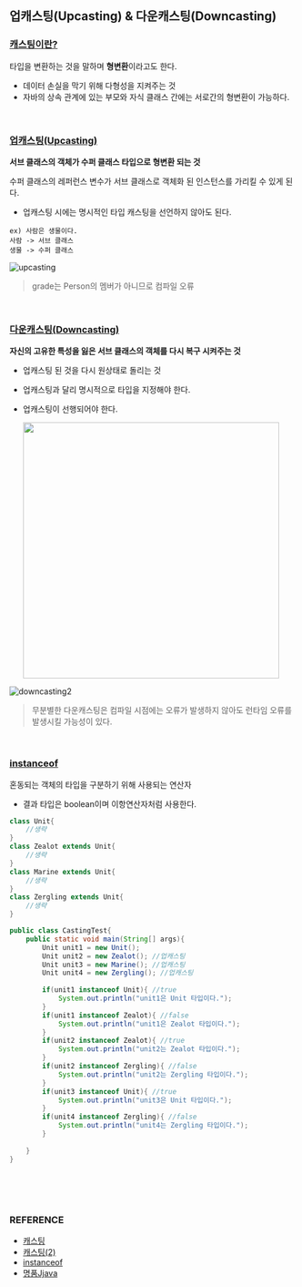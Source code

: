 ## 업캐스팅(Upcasting) & 다운캐스팅(Downcasting)



### <u>캐스팅이란?</u>

타입을 변환하는 것을 말하며 **형변환**이라고도 한다.

* 데이터 손실을 막기 위해 다형성을 지켜주는 것
* 자바의 상속 관계에 있는 부모와 자식 클래스 간에는 서로간의 형변환이 가능하다.

<br/>

### <u>업캐스팅(Upcasting)</u>

**서브 클래스의 객체가 수퍼 클래스 타입으로 형변환 되는 것**

수퍼 클래스의 레퍼런스 변수가 서브 클래스로 객체화 된 인스턴스를 가리킬 수 있게 된다.

* 업캐스팅 시에는 명시적인 타입 캐스팅을 선언하지 않아도 된다.

~~~
ex) 사람은 생물이다.
사람 -> 서브 클래스
생물 -> 수퍼 클래스
~~~

![upcasting](https://user-images.githubusercontent.com/61674527/104850375-1629b100-5932-11eb-9b74-91422ffb3713.jpg)

> grade는 Person의 멤버가 아니므로 컴파일 오류

<br/>

### <u>다운캐스팅(Downcasting)</u>

**자신의 고유한 특성을 잃은 서브 클래스의 객체를 다시 복구 시켜주는 것**

* 업캐스팅 된 것을 다시 원상태로 돌리는 것
* 업캐스팅과 달리 명시적으로 타입을 지정해야 한다.
* 업캐스팅이 선행되어야 한다.

  <img width="450" src="https://user-images.githubusercontent.com/61674527/104850397-29d51780-5932-11eb-8265-d6e14f0596e2.jpg">

![downcasting2](https://user-images.githubusercontent.com/61674527/104850851-d617fd80-5934-11eb-8239-80a317baf3a8.jpg)

>  무분별한 다운캐스팅은 컴파일 시점에는 오류가 발생하지 않아도 런타임 오류를 발생시킬 가능성이 있다.  

<br/>

### <u>instanceof</u>

혼동되는 객체의 타입을 구분하기 위해 사용되는 연산자

* 결과 타입은 boolean이며 이항연산자처럼 사용한다.

~~~java
class Unit{
    //생략
}
class Zealot extends Unit{
    //생략
}
class Marine extends Unit{
    //생략
}
class Zergling extends Unit{
    //생략
}

public class CastingTest{
    public static void main(String[] args){
        Unit unit1 = new Unit();
        Unit unit2 = new Zealot(); //업캐스팅
        Unit unit3 = new Marine(); //업캐스팅
        Unit unit4 = new Zergling(); //업캐스팅
        
        if(unit1 instanceof Unit){ //true
            System.out.println("unit1은 Unit 타입이다.");
        }
        if(unit1 instanceof Zealot){ //false
            System.out.println("unit1은 Zealot 타입이다.");
        }
        if(unit2 instanceof Zealot){ //true
            System.out.println("unit2는 Zealot 타입이다.");
        }
        if(unit2 instanceof Zergling){ //false
            System.out.println("unit2는 Zergling 타입이다.");
        }
        if(unit3 instanceof Unit){ //true
            System.out.println("unit3은 Unit 타입이다.");
        }
        if(unit4 instanceof Zergling){ //false
            System.out.println("unit4는 Zergling 타입이다.");
        }
        
    }
}
~~~

<br/>

<br/>

<br/>

### REFERENCE

* [캐스팅](https://m.blog.naver.com/PostView.nhn?blogId=dlaxodud2388&logNo=221642221204&proxyReferer=https:%2F%2Fwww.google.com%2F)
* [캐스팅(2)](https://mommoo.tistory.com/40)
* [instanceof](https://woochan-autobiography.tistory.com/201)
* [명품Jjava](https://slidesplayer.org/slide/14701469/)

